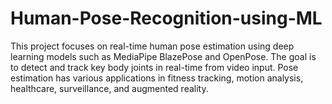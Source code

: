 # Human-Pose-Recognition-using-ML
This project focuses on real-time human pose estimation using deep learning models such as MediaPipe BlazePose and OpenPose. The goal is to detect and track key body joints in real-time from video input. Pose estimation has various applications in fitness tracking, motion analysis, healthcare, surveillance, and augmented reality.
